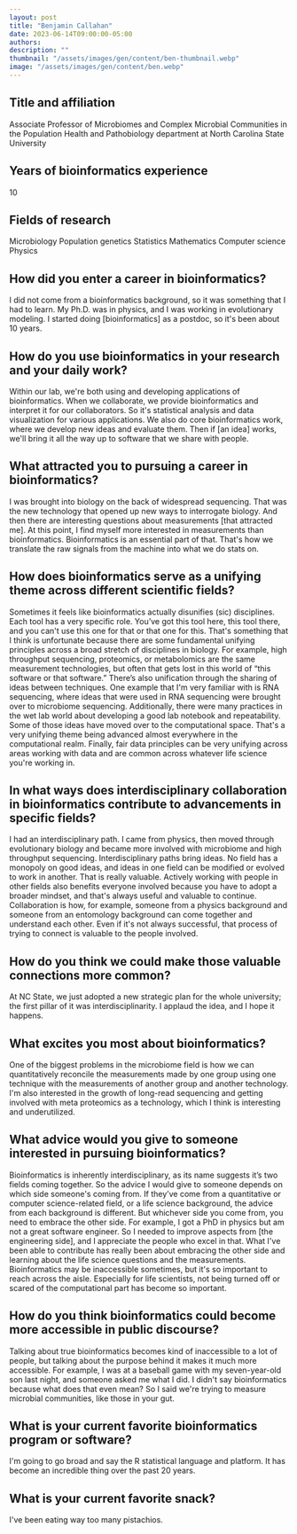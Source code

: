 ```yaml
---
layout: post
title: "Benjamin Callahan"
date: 2023-06-14T09:00:00-05:00
authors:
description: ""
thumbnail: "/assets/images/gen/content/ben-thumbnail.webp"
image: "/assets/images/gen/content/ben.webp"
---
```

## Title and affiliation
Associate Professor of Microbiomes and Complex Microbial Communities in the Population Health and Pathobiology department at North Carolina State University 

## Years of bioinformatics experience 
10

## Fields of research
Microbiology  Population genetics  Statistics  Mathematics  Computer science  Physics

## How did you enter a career in bioinformatics?
I did not come from a bioinformatics background, so it was something that I had to learn. My Ph.D. was in physics, and I was working in evolutionary modeling. I started doing [bioinformatics] as a postdoc, so it's been about 10 years. 

## How do you use bioinformatics in your research and your daily work?
Within our lab, we're both using and developing applications of bioinformatics. When we collaborate, we provide bioinformatics and interpret it for our collaborators. So it's statistical analysis and data visualization for various applications. We also do core bioinformatics work, where we develop new ideas and evaluate them. Then if [an idea] works, we'll bring it all the way up to software that we share with people. 

## What attracted you to pursuing a career in bioinformatics?
I was brought into biology on the back of widespread sequencing. That was the new technology that opened up new ways to interrogate biology.  And then there are interesting questions about measurements [that attracted me]. At this point, I find myself more interested in measurements than bioinformatics. Bioinformatics is an essential part of that. That's how we translate the raw signals from the machine into what we do stats on.

## How does bioinformatics serve as a unifying theme across different scientific fields?
Sometimes it feels like bioinformatics actually disunifies (sic) disciplines. Each tool has a very specific role.  You’ve got this tool here, this tool there, and you can't use this one for that or that one for this. That's something that I think is unfortunate because there are some fundamental unifying principles across a broad stretch of disciplines in biology. For example, high throughput sequencing, proteomics, or metabolomics are the same measurement technologies, but often that gets lost in this world of “this software or that software.” There’s also unification through the sharing of ideas between techniques. One example that I'm very familiar with is RNA sequencing, where ideas that were used in RNA sequencing were brought over to microbiome sequencing. Additionally, there were many practices in the wet lab world about developing a good lab notebook and repeatability. Some of those ideas have moved over to the computational space. That's a very unifying theme being advanced almost everywhere in the computational realm.  Finally, fair data principles can be very unifying across areas working with data and are common across whatever life science you're working in.

## In what ways does interdisciplinary collaboration in bioinformatics contribute to advancements in specific fields?
I had an interdisciplinary path. I came from physics, then moved through evolutionary biology and became more involved with microbiome and high throughput sequencing. Interdisciplinary paths bring ideas. No field has a monopoly on good ideas, and ideas in one field can be modified or evolved to work in another. That is really valuable. Actively working with people in other fields also benefits everyone involved because you have to adopt a broader mindset, and that's always useful and valuable to continue.  Collaboration is how, for example, someone from a physics background and someone from an entomology background can come together and understand each other. Even if it's not always successful, that process of trying to connect is valuable to the people involved. 

## How do you think we could make those valuable connections more common?
At NC State, we just adopted a new strategic plan for the whole university; the first pillar of it was interdisciplinarity. I applaud the idea, and I hope it happens. 

## What excites you most about bioinformatics?
One of the biggest problems in the microbiome field is how we can quantitatively reconcile the measurements made by one group using one technique with the measurements of another group and another technology. I'm also interested in the growth of long-read sequencing and getting involved with meta proteomics as a technology, which I think is interesting and underutilized.

## What advice would you give to someone interested in pursuing bioinformatics? 
Bioinformatics is inherently interdisciplinary, as its name suggests it’s two fields coming together. So the advice I would give to someone depends on which side someone's coming from. If they’ve come from a quantitative or computer science-related field, or a life science background, the advice from each background is different. But whichever side you come from, you need to embrace the other side. For example, I got a PhD in physics but am not a great software engineer. So I needed to improve aspects from [the engineering side], and I appreciate the people who excel in that. What I've been able to contribute has really been about embracing the other side and learning about the life science questions and the measurements.  Bioinformatics may be inaccessible sometimes, but it's so important to reach across the aisle. Especially for life scientists, not being turned off or scared of the computational part has become so important. 

## How do you think bioinformatics could become more accessible in public discourse?
Talking about true bioinformatics becomes kind of inaccessible to a lot of people, but talking about the purpose behind it makes it much more accessible. For example, I was at a baseball game with my seven-year-old son last night, and someone asked me what I did. I didn't say bioinformatics because what does that even mean? So I said we're trying to measure microbial communities, like those in your gut. 

## What is your current favorite bioinformatics program or software?
I'm going to go broad and say the R statistical language and platform. It has become an incredible thing over the past 20 years.

## What is your current favorite snack?
I've been eating way too many pistachios.



